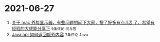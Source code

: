 # 2021-06-27

1. [关于 mac 外接显示器，有些问题想问下大家，搜了好多有点儿乱了，希望有经验的大佬能分享下](https://www.v2ex.com/t/786015) `9条评论` `问与答`
1. [Java api 如何返回额外内容](https://www.v2ex.com/t/786021) `7条评论` `Java`
